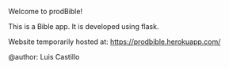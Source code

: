 Welcome to prodBible!

This is a Bible app. It is developed using flask.

Website temporarily hosted at: https://prodbible.herokuapp.com/

@author: Luis Castillo
